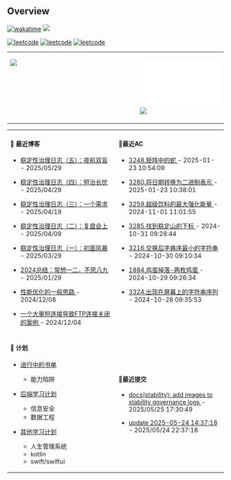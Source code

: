 
## Overview

[![wakatime](https://wakatime.com/badge/user/78591c59-95d5-4479-b2fc-988c35f31d59.svg)](https://wakatime.com/@78591c59-95d5-4479-b2fc-988c35f31d59) ![](https://gpvc.arturio.dev/0xcaffebabe)

[![leetcode](https://leetcode-badge.ismy.wang/ranking)](https://leetcode.cn/u/0xcaffebabe/) [![leetcode](https://leetcode-badge.ismy.wang/solved)](https://leetcode.cn/u/0xcaffebabe/) [![leetcode](https://leetcode-badge.ismy.wang/ac)](https://leetcode.cn/u/0xcaffebabe/)

<table border="0">
  <tr border="0">

  <td valign="top" width="60%">

  ![](https://github-readme-stats.vercel.app/api/wakatime?username=0xcaffebabe&layout=compact&langs_count=12&theme=dark&range=all_time)

  </td>

  <td valign="top" width="40%">

  ![](https://raw.githubusercontent.com/0xcaffebabe/github-stats/master/generated/overview.svg)
  ![](https://github-profile-summary-cards.vercel.app/api/cards/productive-time?username=0xcaffebabe&theme=github_dark&utcOffset=8)

  </td>
  </tr>

</table>

<table>

<tr>
<td valign="top" width="50%">

#### 📖 最近博客


* <a href="https://0xcaffebabe.github.io/%E7%A8%B3%E5%AE%9A%E6%80%A7/2025/05/29/%E7%A8%B3%E5%AE%9A%E6%80%A7%E6%B2%BB%E7%90%86%E6%97%A5%E5%BF%97-%E4%BA%94-%E5%A4%9C%E5%8D%8A%E6%83%8A%E9%AD%82.html" target="_blank"> 稳定性治理日志（五）：夜航双盲 </a> - 2025/05/29 

    
* <a href="https://0xcaffebabe.github.io/%E7%A8%B3%E5%AE%9A%E6%80%A7/2025/04/29/%E7%A8%B3%E5%AE%9A%E6%80%A7%E6%B2%BB%E7%90%86%E6%97%A5%E5%BF%97-%E5%9B%9B-%E7%9F%AD%E6%B2%BB%E9%95%BF%E5%BF%A7.html" target="_blank"> 稳定性治理日志（四）：短治长忧 </a> - 2025/04/29 

    
* <a href="https://0xcaffebabe.github.io/%E7%A8%B3%E5%AE%9A%E6%80%A7/2025/04/19/%E7%A8%B3%E5%AE%9A%E6%80%A7%E6%B2%BB%E7%90%86%E6%97%A5%E5%BF%97-%E4%B8%89-%E4%B8%80%E4%B8%AA%E9%9C%80%E6%B1%82.html" target="_blank"> 稳定性治理日志（三）：一个需求 </a> - 2025/04/19 

    
* <a href="https://0xcaffebabe.github.io/%E7%A8%B3%E5%AE%9A%E6%80%A7/2025/04/09/%E7%A8%B3%E5%AE%9A%E6%80%A7%E6%B2%BB%E7%90%86%E6%97%A5%E5%BF%97-%E4%BA%8C-%E5%A4%8D%E7%9B%98%E4%BC%9A%E4%B8%8A.html" target="_blank"> 稳定性治理日志（二）：复盘会上 </a> - 2025/04/09 

    
* <a href="https://0xcaffebabe.github.io/%E7%A8%B3%E5%AE%9A%E6%80%A7/2025/03/29/%E7%A8%B3%E5%AE%9A%E6%80%A7%E6%B2%BB%E7%90%86%E6%97%A5%E5%BF%97-%E4%B8%80-%E5%88%9D%E9%9D%A2%E9%A3%8E%E6%9A%B4.html" target="_blank"> 稳定性治理日志（一）：初面风暴 </a> - 2025/03/29 

    
* <a href="https://0xcaffebabe.github.io/%E4%BA%BA%E7%94%9F/2025/01/29/2024%E6%80%BB%E7%BB%93-%E5%B8%B8%E6%83%B3%E4%B8%80%E4%BA%8C-%E4%B8%8D%E6%80%9D%E5%85%AB%E4%B9%9D.html" target="_blank"> 2024总结：常想一二，不思八九 </a> - 2025/01/29 

    
* <a href="https://0xcaffebabe.github.io/%E6%80%A7%E8%83%BD%E4%BC%98%E5%8C%96/2024/12/08/%E6%80%A7%E8%83%BD%E4%BC%98%E5%8C%96%E7%9A%84%E4%B8%80%E8%88%AC%E6%80%9D%E8%B7%AF.html" target="_blank"> 性能优化的一般思路 </a> - 2024/12/08 

    
* <a href="https://0xcaffebabe.github.io/%E7%BD%91%E7%BB%9C/2024/12/04/%E4%B8%80%E4%B8%AA%E5%A4%A7%E9%87%8F%E7%9F%AD%E8%BF%9E%E6%8E%A5%E5%AF%BC%E8%87%B4FTP%E8%BF%9E%E6%8E%A5%E5%85%B3%E9%97%AD%E7%9A%84%E6%A1%88%E4%BE%8B.html" target="_blank"> 一个大量短连接导致FTP连接关闭的案例 </a> - 2024/12/04 

        

</td>

<td valign="top" width="50%">

#### 🔋最近AC


  * <a href="https://leetcode.cn/submissions/detail/594905275" target="_blank"> 3248.矩阵中的蛇 </a> - 2025-01-23 10:54:09 

    
  * <a href="https://leetcode.cn/submissions/detail/594901512" target="_blank"> 3280.将日期转换为二进制表示 </a> - 2025-01-23 10:38:01 

    
  * <a href="https://leetcode.cn/submissions/detail/577335251" target="_blank"> 3259.超级饮料的最大强化能量 </a> - 2024-11-01 11:01:55 

    
  * <a href="https://leetcode.cn/submissions/detail/577057848" target="_blank"> 3285.找到稳定山的下标 </a> - 2024-10-31 09:28:44 

    
  * <a href="https://leetcode.cn/submissions/detail/576762176" target="_blank"> 3216.交换后字典序最小的字符串 </a> - 2024-10-30 09:10:34 

    
  * <a href="https://leetcode.cn/submissions/detail/576495497" target="_blank"> 1884.鸡蛋掉落-两枚鸡蛋 </a> - 2024-10-29 09:26:34 

    
  * <a href="https://leetcode.cn/submissions/detail/576222133" target="_blank"> 3324.出现在屏幕上的字符串序列 </a> - 2024-10-28 09:35:53 

    

</td>

</tr>

<tr>

<td valign="top" width="50%">

#### 📝 计划

- [进行中的书单](https://github.com/users/0xcaffebabe/projects/9)
  - 能力陷阱


- [后端学习计划](https://github.com/users/0xcaffebabe/projects/10)
  - 信息安全
  - 数据工程


- [其他学习计划](https://github.com/users/0xcaffebabe/projects/11)
  - 人生管理系统
  - kotlin
  - swift/swiftui


<td>

#### 🌴最近提交


  * <a href="https://github.com/0xcaffebabe/0xcaffebabe.github.io/commit/1a5be5157e72e195340539a4e6eddb2692e17881" target="_blank"> docs(stability): add images to stability governance logs </a> - 2025/05/25 17:30:49 

    
  * <a href="https://github.com/0xcaffebabe/photo/commit/2baf98965f2232a03bf85b63dc1bafc12e33e7ae" target="_blank"> update 2025-05-24 14:37:18 </a> - 2025/05/24 22:37:18 

    

</td>

</tr>

</table>

